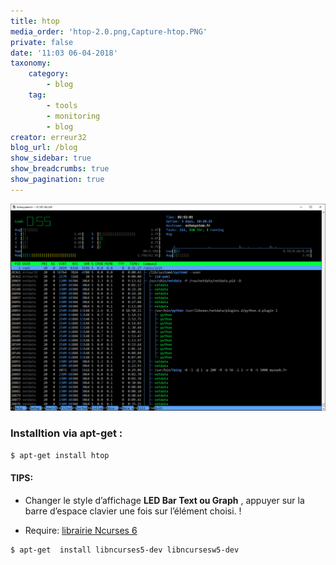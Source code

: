 ```yaml
---
title: htop
media_order: 'htop-2.0.png,Capture-htop.PNG'
private: false
date: '11:03 06-04-2018'
taxonomy:
    category:
        - blog
    tag:
        - tools
        - monitoring
        - blog
creator: erreur32
blog_url: /blog
show_sidebar: true
show_breadcrumbs: true
show_pagination: true
---
```


![](Capture-htop.PNG)


###  Installtion via apt-get :

```bash
$ apt-get install htop
```

####  TIPS:

 - Changer le style d’affichage **LED Bar Text ou Graph**  , appuyer sur la barre d’espace clavier une fois sur l’élément choisi. !
 
 - Require:  [librairie Ncurses 6 ](https://www.gnu.org/software/ncurses/)
```bash
$ apt-get  install libncurses5-dev libncursesw5-dev 
```